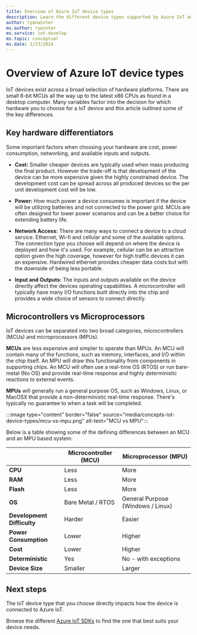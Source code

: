 ```yaml
---
title: Overview of Azure IoT device types
description: Learn the different device types supported by Azure IoT and the tools available.
author: ryanwinter
ms.author: rywinter
ms.service: iot-develop
ms.topic: conceptual
ms.date: 1/23/2024
---
```


# Overview of Azure IoT device types
IoT devices exist across a broad selection of hardware platforms. There are small 8-bit MCUs all the way up to the latest x86 CPUs as found in a desktop computer. Many variables factor into the decision for which hardware you to choose for a IoT device and this article outlined some of the key differences.

## Key hardware differentiators
Some important factors when choosing your hardware are cost, power consumption, networking, and available inputs and outputs.

* **Cost:** Smaller cheaper devices are typically used when mass producing the final product. However the trade-off is that development of the device can be more expensive given the highly constrained device. The development cost can be spread across all produced devices so the per unit development cost will be low.

* **Power:** How much power a device consumes is important if the device will be utilizing batteries and not connected to the power grid. MCUs are often designed for lower power scenarios and can be a better choice for extending battery life.

* **Network Access:** There are many ways to connect a device to a cloud service. Ethernet, Wi-fi and cellular and some of the available options. The connection type you choose will depend on where the device is deployed and how it's used. For example, cellular can be an attractive option given the high coverage, however for high traffic devices it can an expensive. Hardwired ethernet provides cheaper data costs but with the downside of being less portable.

* **Input and Outputs:** The inputs and outputs available on the device directly affect the devices operating capabilities. A microcontroller will typically have many I/O functions built directly into the chip and provides a wide choice of sensors to connect directly.

## Microcontrollers vs Microprocessors
IoT devices can be separated into two broad categories, microcontrollers (MCUs) and microprocessors (MPUs).

**MCUs** are less expensive and simpler to operate than MPUs. An MCU will contain many of the functions, such as memory, interfaces, and I/O within the chip itself. An MPU will draw this functionality from components in supporting chips. An MCU will often use a real-time OS (RTOS) or run bare-metal (No OS) and provide real-time response and highly deterministic reactions to external events.

**MPUs** will generally run a general purpose OS, such as Windows, Linux, or MacOSX that provide a non-deterministic real-time response. There's typically no guarantee to when a task will be completed. 

:::image type="content" border="false" source="media/concepts-iot-device-types/mcu-vs-mpu.png" alt-text="MCU vs MPU":::

Below is a table showing some of the defining differences between an MCU and an MPU based system:

||Microcontroller (MCU)|Microprocessor (MPU)|
|-|-|-|
|**CPU**| Less | More |
|**RAM**| Less | More |
|**Flash**| Less | More |
|**OS**| Bare Metal / RTOS | General Purpose (Windows / Linux) |
|**Development Difficulty**| Harder | Easier |
|**Power Consumption**| Lower | Higher |
|**Cost**| Lower | Higher |
|**Deterministic**| Yes | No - with exceptions |
|**Device Size**| Smaller | Larger |

## Next steps
The IoT device type that you choose directly impacts how the device is connected to Azure IoT.

Browse the different [Azure IoT SDKs](about-iot-sdks.md) to find the one that best suits your device needs.
